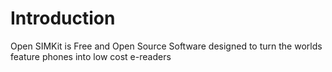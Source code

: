 Introduction
============

Open SIMKit is Free and Open Source Software designed to turn the worlds feature phones into low cost e-readers